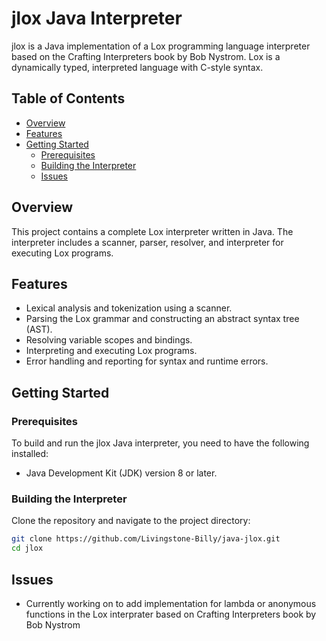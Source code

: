 # jlox Java Interpreter

jlox is a Java implementation of a Lox programming language interpreter based on the Crafting Interpreters book by Bob Nystrom. Lox is a dynamically typed, interpreted language with C-style syntax.

## Table of Contents

- [Overview](#overview)
- [Features](#features)
- [Getting Started](#getting-started)
  - [Prerequisites](#prerequisites)
  - [Building the Interpreter](#building-the-interpreter)
  - [Issues](#issues)

## Overview

This project contains a complete Lox interpreter written in Java. The interpreter includes a scanner, parser, resolver, and interpreter for executing Lox programs.

## Features

- Lexical analysis and tokenization using a scanner.
- Parsing the Lox grammar and constructing an abstract syntax tree (AST).
- Resolving variable scopes and bindings.
- Interpreting and executing Lox programs.
- Error handling and reporting for syntax and runtime errors.

## Getting Started

### Prerequisites

To build and run the jlox Java interpreter, you need to have the following installed:

- Java Development Kit (JDK) version 8 or later.

### Building the Interpreter

Clone the repository and navigate to the project directory:

```bash
git clone https://github.com/Livingstone-Billy/java-jlox.git
cd jlox
```
## Issues
- Currently working on to add implementation for lambda or anonymous functions in the Lox interprater based on Crafting Interpreters book by Bob Nystrom
